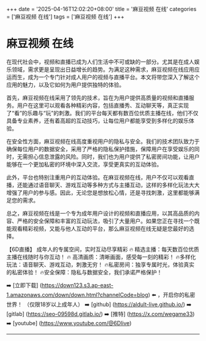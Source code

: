 +++
date = '2025-04-16T12:02:20+08:00'
title = '麻豆视频 在线'
categories = ['麻豆视频 在线']
tags = ['麻豆视频 在线']
+++

# 麻豆视频 在线

在现代社会中，视频和直播已成为人们生活中不可或缺的一部分。尤其是在成人娱乐领域，需求更是呈现出日益增长的趋势。为满足这种需求，麻豆视频在线应用应运而生，成为一个专门针对成人用户的视频与直播平台。本文将带您深入了解这个应用的魅力，以及它如何为用户提供独特的体验。

首先，麻豆视频在线采用了领先的技术，旨在为用户提供高质量的视频和直播服务。用户在这里可以观看各种精彩内容，包括直播秀、互动聊天等，真正实现了“看”的乐趣与“玩”的刺激。我们的平台每天都有数百位优质主播在线，他们不仅具备专业素养，还有着高超的互动技巧，让每位用户都能享受到多样化的娱乐体验。

在安全性方面，麻豆视频在线高度重视用户的隐私与安全。我们的技术团队致力于确保每位用户的数据安全，采用了严格的隐私保护措施，保障用户在享受娱乐的同时，无需担心信息泄露的风险。同时，我们也为用户提供了私密房间功能，让用户能够在一个更加私密的环境中深入交流，享受更真实的互动体验。

此外，平台也特别注重用户的互动体验。在麻豆视频在线，用户不仅可以观看直播，还能通过语音聊天、游戏互动等多种方式与主播互动，这样的多样化玩法大大增强了用户的参与感。因此，无论您是想放松心情，还是寻找刺激，这里都能够满足您的需求。

总之，麻豆视频在线是一个专为成年用户设计的视频和直播应用，以其高品质的内容、严格的安全保障和丰富的互动玩法，吸引了大量用户。如果您正在寻找一个既能观看精彩视频，又能与他人互动的平台，那么麻豆视频在线无疑是您最好的选择。

【6D直播】
成年人的专属空间，实时互动尽享精彩
🔥 精选主播：每天数百位优质主播在线随时与你互动！
🔥 高清画质：清晰画面，感受每一刻的精彩！
🔥多样化玩法：语音聊天、游戏互动，刺激无穷！
🔥私密房间：独享专属时光，体验真实的私密体验！
🔥安全保障：隐私与数据安全，我们承诺严格保护！

➡️ [立即下载] (https://down123.s3.ap-east-1.amazonaws.com/down/down.html?channelCode=blog) ⬅️ ，开启你的私密世界！
（仅限18岁以上成年人）
➡️ [github] (https://aldult-live.github.io/)
➡️ [gitlab] (https://seo-09598d.gitlab.io/)
➡️ [推特] (https://x.com/wegame33)
➡️ [youtube] (https://www.youtube.com/@6Dlive)

---

